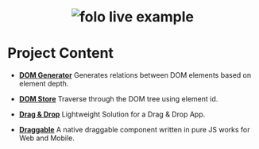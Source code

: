 <h1 align="center">
  <img src="https://raw.githubusercontent.com/jalal246/dflex/dev/logo/DFlex-full-size.png" alt="folo live example" />
</h1>

# Project Content

- [**DOM Generator**](https://github.com/jalal246/dflex/tree/master/packages/dom-gen)
  Generates relations between DOM elements based on element depth.

- [**DOM Store**](https://github.com/jalal246/dflex/tree/master/packages/store)
  Traverse through the DOM tree using element id.

- [**Drag & Drop**](https://github.com/jalal246/dflex/tree/master/packages/dnd)
  Lightweight Solution for a Drag & Drop App.

- [**Draggable**](https://github.com/jalal246/dflex/tree/master/packages/draggable) A
  native draggable component written in pure JS works for Web and Mobile.
